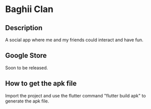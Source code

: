 # Baghii Clan

## Description

A social app where me and my friends could interact and have fun.

## Google Store

Soon to be released.


## How to get the apk file

Import the project and use the flutter command "flutter build apk" to generate the apk file.
